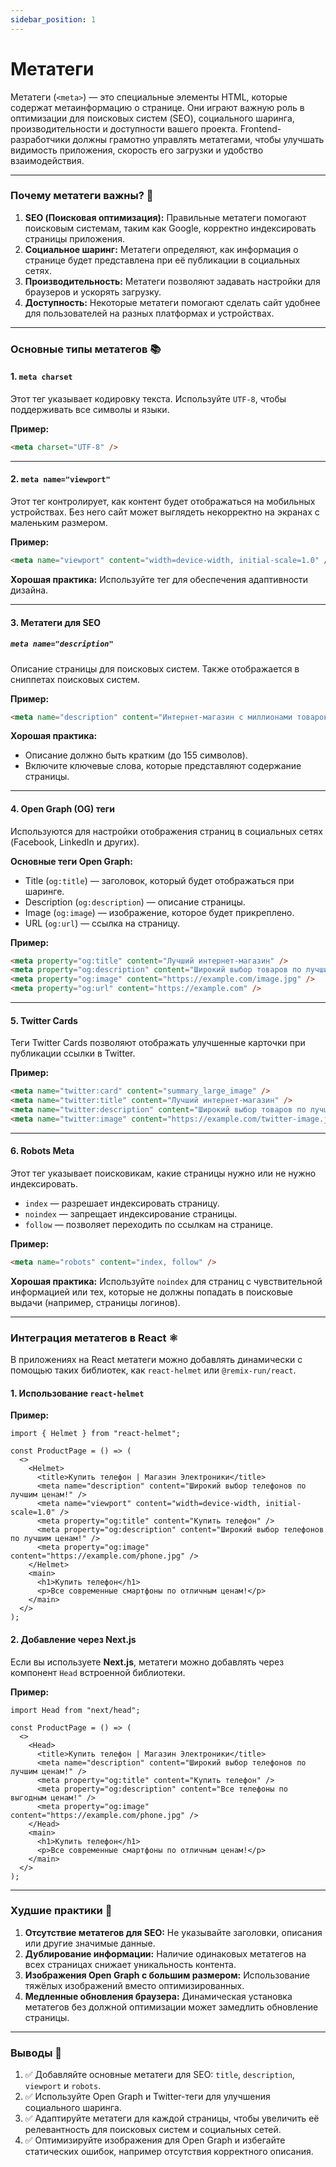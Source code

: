 ```yaml
---
sidebar_position: 1
---
```


# Метатеги

Метатеги (`<meta>`) — это специальные элементы HTML, которые содержат метаинформацию о странице. Они играют важную роль в оптимизации для поисковых систем (SEO), социального шаринга, производительности и доступности вашего проекта. Frontend-разработчики должны грамотно управлять метатегами, чтобы улучшать видимость приложения, скорость его загрузки и удобство взаимодействия.

---

### Почему метатеги важны? 🤔

1. **SEO (Поисковая оптимизация):** Правильные метатеги помогают поисковым системам, таким как Google, корректно индексировать страницы приложения.
2. **Социальное шаринг:** Метатеги определяют, как информация о странице будет представлена при её публикации в социальных сетях.
3. **Производительность:** Метатеги позволяют задавать настройки для браузеров и ускорять загрузку.
4. **Доступность:** Некоторые метатеги помогают сделать сайт удобнее для пользователей на разных платформах и устройствах.

---

### Основные типы метатегов 📚

#### 1. `meta charset`

Этот тег указывает кодировку текста. Используйте `UTF-8`, чтобы поддерживать все символы и языки.

**Пример:**

```html
<meta charset="UTF-8" />
```

---

#### 2. `meta name="viewport"`

Этот тег контролирует, как контент будет отображаться на мобильных устройствах. Без него сайт может выглядеть некорректно на экранах с маленьким размером.

**Пример:**

```html
<meta name="viewport" content="width=device-width, initial-scale=1.0" />
```

**Хорошая практика:**
Используйте тег для обеспечения адаптивности дизайна.

---

#### 3. Метатеги для SEO

##### `meta name="description"`

Описание страницы для поисковых систем. Также отображается в сниппетах поисковых систем.

**Пример:**

```html
<meta name="description" content="Интернет-магазин с миллионами товаров и лучшими ценами. Покупайте быстро и удобно!" />
```

**Хорошая практика:**
- Описание должно быть кратким (до 155 символов).
- Включите ключевые слова, которые представляют содержание страницы.

---

#### 4. Open Graph (OG) теги

Используются для настройки отображения страниц в социальных сетях (Facebook, LinkedIn и других).

**Основные теги Open Graph:**

- Title (`og:title`) — заголовок, который будет отображаться при шаринге.
- Description (`og:description`) — описание страницы.
- Image (`og:image`) — изображение, которое будет прикреплено.
- URL (`og:url`) — ссылка на страницу.

**Пример:**

```html
<meta property="og:title" content="Лучший интернет-магазин" />
<meta property="og:description" content="Широкий выбор товаров по лучшим ценам!" />
<meta property="og:image" content="https://example.com/image.jpg" />
<meta property="og:url" content="https://example.com" />
```

---

#### 5. Twitter Cards

Теги Twitter Cards позволяют отображать улучшенные карточки при публикации ссылки в Twitter.

**Пример:**

```html
<meta name="twitter:card" content="summary_large_image" />
<meta name="twitter:title" content="Лучший интернет-магазин" />
<meta name="twitter:description" content="Широкий выбор товаров по лучшим ценам!" />
<meta name="twitter:image" content="https://example.com/twitter-image.jpg" />
```

---

#### 6. Robots Meta

Этот тег указывает поисковикам, какие страницы нужно или не нужно индексировать.

- `index` — разрешает индексировать страницу.
- `noindex` — запрещает индексирование страницы.
- `follow` — позволяет переходить по ссылкам на странице.

**Пример:**

```html
<meta name="robots" content="index, follow" />
```

**Хорошая практика:**
Используйте `noindex` для страниц с чувствительной информацией или тех, которые не должны попадать в поисковые выдачи (например, страницы логинов).

---

### Интеграция метатегов в React ⚛️

В приложениях на React метатеги можно добавлять динамически с помощью таких библиотек, как `react-helmet` или `@remix-run/react`.

#### 1. Использование `react-helmet`

**Пример:**

```tsx
import { Helmet } from "react-helmet";

const ProductPage = () => (
  <>
    <Helmet>
      <title>Купить телефон | Магазин Электроники</title>
      <meta name="description" content="Широкий выбор телефонов по лучшим ценам!" />
      <meta name="viewport" content="width=device-width, initial-scale=1.0" />
      <meta property="og:title" content="Купить телефон" />
      <meta property="og:description" content="Широкий выбор телефонов по лучшим ценам!" />
      <meta property="og:image" content="https://example.com/phone.jpg" />
    </Helmet>
    <main>
      <h1>Купить телефон</h1>
      <p>Все современные смартфоны по отличным ценам!</p>
    </main>
  </>
);
```

#### 2. Добавление через Next.js

Если вы используете **Next.js**, метатеги можно добавлять через компонент `Head` встроенной библиотеки.

**Пример:**

```tsx
import Head from "next/head";

const ProductPage = () => (
  <>
    <Head>
      <title>Купить телефон | Магазин Электроники</title>
      <meta name="description" content="Широкий выбор телефонов по лучшим ценам!" />
      <meta property="og:title" content="Купить телефон" />
      <meta property="og:description" content="Все телефоны по выгодным ценам!" />
      <meta property="og:image" content="https://example.com/phone.jpg" />
    </Head>
    <main>
      <h1>Купить телефон</h1>
      <p>Все современные смартфоны по отличным ценам!</p>
    </main>
  </>
);
```

---

### Худшие практики 🚫

1. **Отсутствие метатегов для SEO:** Не указывайте заголовки, описания или другие значимые данные.
2. **Дублирование информации:** Наличие одинаковых метатегов на всех страницах снижает уникальность контента.
3. **Изображения Open Graph с большим размером:** Использование тяжёлых изображений вместо оптимизированных.
4. **Медленные обновления браузера:** Динамическая установка метатегов без должной оптимизации может замедлить обновление страницы.

---

### Выводы 📌

1. ✅ Добавляйте основные метатеги для SEO: `title`, `description`, `viewport` и `robots`.  
2. ✅ Используйте Open Graph и Twitter-теги для улучшения социального шаринга.  
3. ✅ Адаптируйте метатеги для каждой страницы, чтобы увеличить её релевантность для поисковых систем и социальных сетей.  
4. ✅ Оптимизируйте изображения для Open Graph и избегайте статических ошибок, например отсутствия корректного описания.
